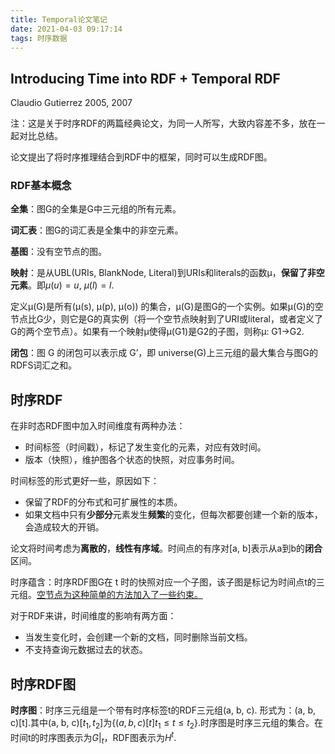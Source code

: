 ```yaml
---
title: Temporal论文笔记
date: 2021-04-03 09:17:14
tags: 时序数据
---
```


## Introducing Time into RDF + Temporal RDF

Claudio Gutierrez  2005, 2007

注：这是关于时序RDF的两篇经典论文，为同一人所写，大致内容差不多，放在一起对比总结。

论文提出了将时序推理结合到RDF中的框架，同时可以生成RDF图。

### RDF基本概念

**全集**：图G的全集是G中三元组的所有元素。

**词汇表**：图G的词汇表是全集中的非空元素。

**基图**：没有空节点的图。

**映射**：是从UBL(URIs, BlankNode, Literal)到URIs和literals的函数μ，**保留了非空元素**。即$μ(u)=u$, $μ(l)=l$.

定义μ(G)是所有(μ(s), μ(p), μ(o)) 的集合，μ(G)是图G的一个实例。如果μ(G)的空节点比G少，则它是G的真实例（将一个空节点映射到了URI或literal，或者定义了G的两个空节点）。如果有一个映射μ使得μ(G1)是G2的子图，则称μ: G1->G2.

**闭包**：图 G 的闭包可以表示成 G’，即 universe(G)上三元组的最大集合与图G的RDFS词汇之和。  

## 时序RDF

在非时态RDF图中加入时间维度有两种办法：

- 时间标签（时间戳），标记了发生变化的元素，对应有效时间。
- 版本（快照），维护图各个状态的快照，对应事务时间。

时间标签的形式更好一些，原因如下：

- 保留了RDF的分布式和可扩展性的本质。
- 如果文档中只有**少部分**元素发生**频繁**的变化，但每次都要创建一个新的版本，会造成较大的开销。

论文将时间考虑为**离散的**，**线性有序域**。时间点的有序对[a, b]表示从a到b的**闭合**区间。

时序蕴含：时序RDF图G在 t 时的快照对应一个子图，该子图是标记为时间点t的三元组。<u>空节点为这种简单的方法加入了一些约束。</u>

对于RDF来讲，时间维度的影响有两方面：

- 当发生变化时，会创建一个新的文档，同时删除当前文档。
- 不支持查询元数据过去的状态。

## 时序RDF图

**时序图**：时序三元组是一个带有时序标签t的RDF三元组(a, b, c). 形式为：(a, b, c)[t].其中(a, b, c)[$t_1, t_2$]为{$(a, b, c)[t]t_1\leq t \leq t_2$}.时序图是时序三元组的集合。在时间t的时序图表示为$G|_t$，RDF图表示为$H^t$.



